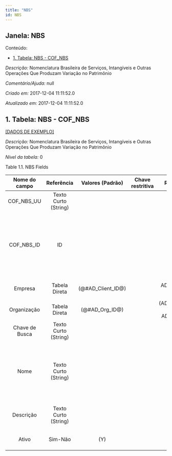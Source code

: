 ```yaml
---
title: "NBS"
id: NBS
---
```

<div id="d149646e1" class="section chapter">

<div class="titlepage">

<div>

<div>

## Janela: NBS

</div>

</div>

</div>

<div class="toc">

<div class="toc-title">

Conteúdo:

</div>

  - <span class="section">[1. Tabela: NBS -
    COF\_NBS](#d149646e22)</span>

</div>

<span class="emphasis">*Descrição:* </span> Nomenclatura Brasileira de
Serviços, Intangíveis e Outras Operações Que Produzam Variação no
Patrimônio

<span class="emphasis">*Comentário/Ajuda:* </span>null

<span class="emphasis"> *Criado em:* </span>2017-12-04 11:11:52.0

<span class="emphasis">*Atualizado em:* </span>2017-12-04 11:11:52.0

<div id="d149646e22" class="section section">

<div class="titlepage">

<div>

<div>

## 1. Tabela: NBS - COF\_NBS

</div>

</div>

</div>

[\[DADOS DE EXEMPLO\]](data/COF_NBS_data)

<span class="emphasis">*Descrição:*</span> Nomenclatura Brasileira de
Serviços, Intangíveis e Outras Operações Que Produzam Variação no
Patrimônio

<span class="emphasis">*Nível da tabela:* </span>0

</div>

<div id="d149646e35" class="table">

<div class="table-title">

Table 1.1. NBS
Fields

</div>

<div class="table-contents">

| Nome do campo  |      Referência      |   Valores (Padrão)   | Chave restritiva |                Regra de validação                |                                                Descrição                                                |                                                               Comentário/Ajuda                                                               |
| :------------: | :------------------: | :------------------: | :--------------: | :----------------------------------------------: | :-----------------------------------------------------------------------------------------------------: | :------------------------------------------------------------------------------------------------------------------------------------------: |
|  COF\_NBS\_UU  | Texto Curto (String) |                      |                  |                                                  |                                                                                                         |                                                                                                                                              |
|  COF\_NBS\_ID  |          ID          |                      |                  |                                                  | Nomenclatura Brasileira de Serviços, Intangíveis e Outras Operações Que Produzam Variação no Patrimônio |                                                                                                                                              |
|    Empresa     |    Tabela Direta     | (@\#AD\_Client\_ID@) |                  |        AD\_Client.AD\_Client\_ID \< \> 0         |                                   (semelhante ao primeiro relatório)                                    |                                                             (ver o mesmo acima)                                                              |
|  Organização   |    Tabela Direta     |  (@\#AD\_Org\_ID@)   |                  | (AD\_Org.IsSummary='N' OR AD\_Org.AD\_Org\_ID=0) |                                   (semelhante ao primeiro relatório)                                    |                                                             (ver o mesmo acima)                                                              |
| Chave de Busca | Texto Curto (String) |                      |                  |                                                  |                                   (semelhante ao primeiro relatório)                                    |                                                             (ver o mesmo acima)                                                              |
|      Nome      | Texto Curto (String) |                      |                  |                                                  |                                  Alphanumeric identifier of the entity                                  | The name of an entity (record) is used as an default search option in addition to the search key. The name is up to 60 characters in length. |
|   Descrição    | Texto Curto (String) |                      |                  |                                                  |                                Optional short description of the record                                 |                                                 A description is limited to 255 characters.                                                  |
|     Ativo      |       Sim-Não        |         (Y)          |                  |                                                  |                                   (semelhante ao primeiro relatório)                                    |                                                             (ver o mesmo acima)                                                              |

</div>

</div>

  

</div>
